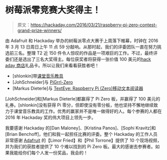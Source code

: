 # 树莓派零竞赛大奖得主！

> 原文：<https://hackaday.com/2016/03/21/raspberry-pi-zero-contest-grand-prize-winners/>

由 Adafruit 和 Hackaday 举办的树莓派零点大赛于上周落下帷幕，时钟在 2016 年 3 月 13 日周日上午 11 点 59 分敲响。从那时起，我们的评委团队一直在努力挑选前三名。整理 T2 近 150 件令人惊叹的作品是一项艰巨的工作。不过，最终评委们还是选出了三名大奖得主。每位获奖者将获得一张价值 100 美元的[hack aday 商店](http://store.hackaday.com/)礼品卡。所以让我们来看看获胜者吧！

*   [shlonkin]带[课堂音乐教具](https://hackaday.io/project/9657)
*   [JohSchneider]与 [PiGrrl-Zero](https://hackaday.io/project/9467)
*   [Markus Dieterle]与 [TextEye: Raspberry Pi (Zero)移动文本阅读器](https://hackaday.io/project/9669)

[JohSchneider]和[Markus Dieterle]都赢得了 Pi Zero 板，并赢得了 100 美元的礼券。[shlonkin]没有获得 Pi 零分，但即使没有零分板，他也坚持不懈地继续致力于课堂音乐教具的工作。优秀的赢家并不是唯一做得好的人。每个参赛的人都在 2016 年 Hackaday 奖的伟大项目上领先一步。

我要感谢 Hackaday 的[Dan Maloney]、[Kristina Panos]、[Sophi Kravitz]和[Brian Benchoff]，他们和我一起担任比赛的评委。整个 Hackaday 的工作人员非常感谢 [Adafruit](https://www.adafruit.com/) 的【Limor Fried】和【Phil Torrone】提供了 10 个现场视频，并为我们的获胜者提供了 10 个难以找到的 Pi Zero 板。最大的感谢去参赛者。如果我能给你们每个人发一份奖品，我会的！